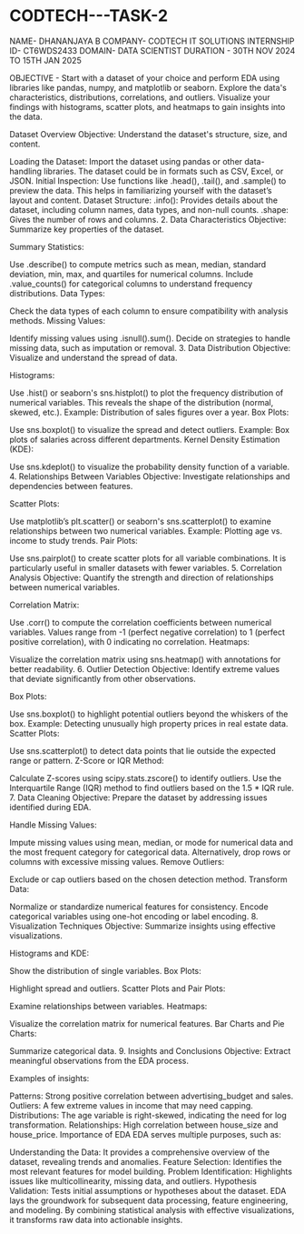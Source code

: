 # CODTECH---TASK-2


NAME- DHANANJAYA B
COMPANY- CODTECH IT SOLUTIONS 
INTERNSHIP ID- CT6WDS2433 
DOMAIN- DATA SCIENTIST 
DURATION - 30TH NOV 2024 TO 15TH JAN 2025

OBJECTIVE - 
Start with a dataset of your choice and perform EDA using libraries like pandas, numpy,
and matplotlib or seaborn. Explore the data's characteristics, distributions, correlations,
and outliers. Visualize your findings with histograms, scatter plots, and heatmaps to
gain insights into the data.


Dataset Overview
Objective: Understand the dataset's structure, size, and content.

Loading the Dataset: Import the dataset using pandas or other data-handling libraries. The dataset could be in formats such as CSV, Excel, or JSON.
Initial Inspection: Use functions like .head(), .tail(), and .sample() to preview the data. This helps in familiarizing yourself with the dataset’s layout and content.
Dataset Structure:
.info(): Provides details about the dataset, including column names, data types, and non-null counts.
.shape: Gives the number of rows and columns.
2. Data Characteristics
Objective: Summarize key properties of the dataset.

Summary Statistics:

Use .describe() to compute metrics such as mean, median, standard deviation, min, max, and quartiles for numerical columns.
Include .value_counts() for categorical columns to understand frequency distributions.
Data Types:

Check the data types of each column to ensure compatibility with analysis methods.
Missing Values:

Identify missing values using .isnull().sum().
Decide on strategies to handle missing data, such as imputation or removal.
3. Data Distribution
Objective: Visualize and understand the spread of data.

Histograms:

Use .hist() or seaborn's sns.histplot() to plot the frequency distribution of numerical variables. This reveals the shape of the distribution (normal, skewed, etc.).
Example: Distribution of sales figures over a year.
Box Plots:

Use sns.boxplot() to visualize the spread and detect outliers.
Example: Box plots of salaries across different departments.
Kernel Density Estimation (KDE):

Use sns.kdeplot() to visualize the probability density function of a variable.
4. Relationships Between Variables
Objective: Investigate relationships and dependencies between features.

Scatter Plots:

Use matplotlib’s plt.scatter() or seaborn's sns.scatterplot() to examine relationships between two numerical variables.
Example: Plotting age vs. income to study trends.
Pair Plots:

Use sns.pairplot() to create scatter plots for all variable combinations. It is particularly useful in smaller datasets with fewer variables.
5. Correlation Analysis
Objective: Quantify the strength and direction of relationships between numerical variables.

Correlation Matrix:

Use .corr() to compute the correlation coefficients between numerical variables.
Values range from -1 (perfect negative correlation) to 1 (perfect positive correlation), with 0 indicating no correlation.
Heatmaps:

Visualize the correlation matrix using sns.heatmap() with annotations for better readability.
6. Outlier Detection
Objective: Identify extreme values that deviate significantly from other observations.

Box Plots:

Use sns.boxplot() to highlight potential outliers beyond the whiskers of the box.
Example: Detecting unusually high property prices in real estate data.
Scatter Plots:

Use sns.scatterplot() to detect data points that lie outside the expected range or pattern.
Z-Score or IQR Method:

Calculate Z-scores using scipy.stats.zscore() to identify outliers.
Use the Interquartile Range (IQR) method to find outliers based on the 1.5 * IQR rule.
7. Data Cleaning
Objective: Prepare the dataset by addressing issues identified during EDA.

Handle Missing Values:

Impute missing values using mean, median, or mode for numerical data and the most frequent category for categorical data.
Alternatively, drop rows or columns with excessive missing values.
Remove Outliers:

Exclude or cap outliers based on the chosen detection method.
Transform Data:

Normalize or standardize numerical features for consistency.
Encode categorical variables using one-hot encoding or label encoding.
8. Visualization Techniques
Objective: Summarize insights using effective visualizations.

Histograms and KDE:

Show the distribution of single variables.
Box Plots:

Highlight spread and outliers.
Scatter Plots and Pair Plots:

Examine relationships between variables.
Heatmaps:

Visualize the correlation matrix for numerical features.
Bar Charts and Pie Charts:

Summarize categorical data.
9. Insights and Conclusions
Objective: Extract meaningful observations from the EDA process.

Examples of insights:

Patterns: Strong positive correlation between advertising_budget and sales.
Outliers: A few extreme values in income that may need capping.
Distributions: The age variable is right-skewed, indicating the need for log transformation.
Relationships: High correlation between house_size and house_price.
Importance of EDA
EDA serves multiple purposes, such as:

Understanding the Data: It provides a comprehensive overview of the dataset, revealing trends and anomalies.
Feature Selection: Identifies the most relevant features for model building.
Problem Identification: Highlights issues like multicollinearity, missing data, and outliers.
Hypothesis Validation: Tests initial assumptions or hypotheses about the dataset.
EDA lays the groundwork for subsequent data processing, feature engineering, and modeling. By combining statistical analysis with effective visualizations, it transforms raw data into actionable insights.













